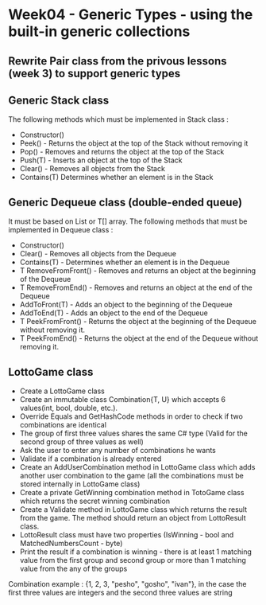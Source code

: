 
# Week04 - Generic Types - using the built-in generic collections

## Rewrite Pair class from the privous lessons (week 3) to support generic types

## Generic Stack class
The following methods which must be implemented in Stack<T> class :
* Constructor()
* Peek() - Returns the object at the top of the Stack<T> without removing it
* Pop()	- Removes and returns the object at the top of the Stack<T>
* Push(T) - Inserts an object at the top of the Stack<T>
* Clear()	- Removes all objects from the Stack<T>
* Contains(T) Determines whether an element is in the Stack<T>

## Generic Dequeue class (double-ended queue) 

It must be based on List<T> or T[] array.
The following methods that must be implemented in Dequeue<T> class :

* Constructor()
* Clear()	- Removes all objects from the Dequeue<T>
* Contains(T) - Determines whether an element is in the Dequeue<T>	
* T RemoveFromFront() - Removes and returns an object at the beginning of the Dequeue<T>
* T RemoveFromEnd() - Removes and returns an object at the end of the Dequeue<T>
* AddToFront(T) - Adds an object to the beginning of the Dequeue<T>
* AddToEnd(T) - Adds an object to the end of the Dequeue<T>
* T PeekFromFront()	- Returns the object at the beginning of the Dequeue<T> without removing it.
* T PeekFromEnd()	- Returns the object at the end of the Dequeue<T> without removing it.

## LottoGame class

* Create a LottoGame class
* Create an immutable class Combination{T, U} which accepts 6 values(int, bool, double, etc.).
* Override Equals and GetHashCode methods in order to check if two combinations are identical
* The group of first three values shares the same C# type (Valid for the second group of three values as well)
* Ask the user to enter any number of combinations he wants
* Validate if a combination is already entered
* Create an AddUserCombination method in LottoGame class which adds another user combination to the game (all the combinations must be stored internally in LottoGame class) 
* Create a private GetWinning combination method in TotoGame class which returns the secret winning combination
* Create a Validate method in LottoGame class which returns the result from the game. The method should return an object from LottoResult class. 
* LottoResult class must have two properties (IsWinning - bool and MatchedNumbersCount - byte)
* Print the result if a combination is winning - there is at least 1 matching value from the first group and second group or more than 1 matching value from the any of the groups

Combination example :
{1, 2, 3, "pesho", "gosho", "ivan"}, in the case the first three values are integers and the second three values are string



